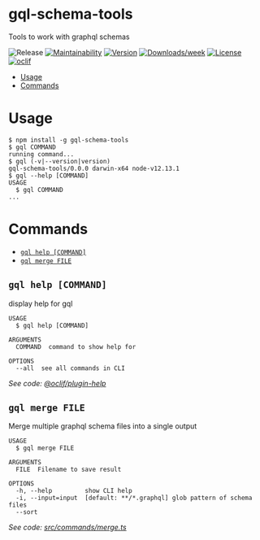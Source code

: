 gql-schema-tools
================

Tools to work with graphql schemas

![Release](https://github.com/drg-adaptive/gql-schema-tools/workflows/Release/badge.svg?branch=main)
[![Maintainability](https://api.codeclimate.com/v1/badges/ce9273e84d42cd99ae08/maintainability)](https://codeclimate.com/github/drg-adaptive/gql-schema-tools/maintainability)
[![Version](https://img.shields.io/npm/v/gql-schema-tools.svg)](https://npmjs.org/package/gql-schema-tools)
[![Downloads/week](https://img.shields.io/npm/dw/gql-schema-tools.svg)](https://npmjs.org/package/gql-schema-tools)
[![License](https://img.shields.io/npm/l/gql-schema-tools.svg)](https://github.com/drg-adaptive/gql-schema-tools/blob/master/package.json)
[![oclif](https://img.shields.io/badge/cli-oclif-brightgreen.svg)](https://oclif.io)

<!-- toc -->
* [Usage](#usage)
* [Commands](#commands)
<!-- tocstop -->
# Usage
<!-- usage -->
```sh-session
$ npm install -g gql-schema-tools
$ gql COMMAND
running command...
$ gql (-v|--version|version)
gql-schema-tools/0.0.0 darwin-x64 node-v12.13.1
$ gql --help [COMMAND]
USAGE
  $ gql COMMAND
...
```
<!-- usagestop -->
# Commands
<!-- commands -->
* [`gql help [COMMAND]`](#gql-help-command)
* [`gql merge FILE`](#gql-merge-file)

## `gql help [COMMAND]`

display help for gql

```
USAGE
  $ gql help [COMMAND]

ARGUMENTS
  COMMAND  command to show help for

OPTIONS
  --all  see all commands in CLI
```

_See code: [@oclif/plugin-help](https://github.com/oclif/plugin-help/blob/v3.2.0/src/commands/help.ts)_

## `gql merge FILE`

Merge multiple graphql schema files into a single output

```
USAGE
  $ gql merge FILE

ARGUMENTS
  FILE  Filename to save result

OPTIONS
  -h, --help         show CLI help
  -i, --input=input  [default: **/*.graphql] glob pattern of schema files
  --sort
```

_See code: [src/commands/merge.ts](https://github.com/drg-adaptive/gql-schema-tools/blob/v0.0.0/src/commands/merge.ts)_
<!-- commandsstop -->
